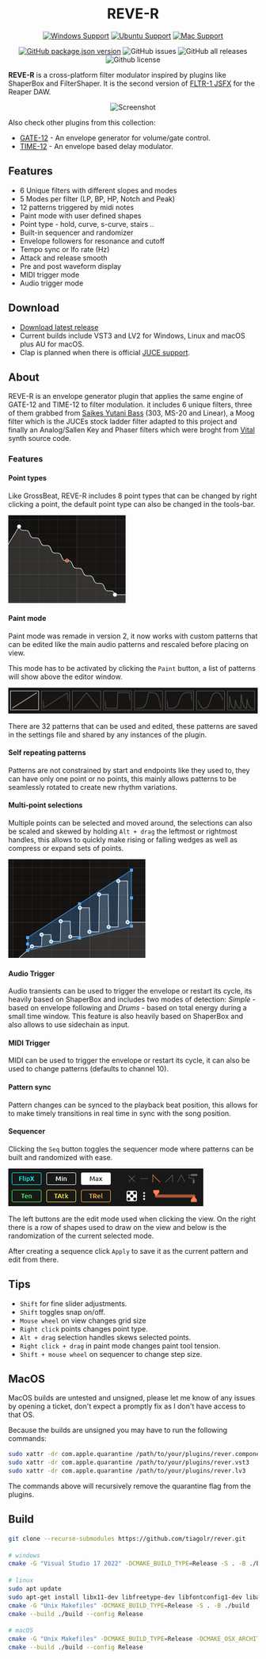 <h1 align="center">
  <!-- <img src="doc/logo.png" width="200" style="padding: 5px;" /> -->
  REVE-R
  <br>
</h1>
<div align="center">

[![Windows Support](https://img.shields.io/badge/Windows-0078D6?style=for-the-badge&logo=windows&logoColor=white)](https://github.com/tiagolr/rever/releases)
[![Ubuntu Support](https://img.shields.io/badge/Linux-E95420?style=for-the-badge&logo=linux&logoColor=white)](https://github.com/tiagolr/rever/releases)
[![Mac Support](https://img.shields.io/badge/MACOS-adb8c5?style=for-the-badge&logo=macos&logoColor=white)](https://github.com/tiagolr/rever/releases)

</div>
<div align="center">

[![GitHub package.json version](https://img.shields.io/github/v/release/tiagolr/rever?color=%40&label=latest)](https://github.com/tiagolr/rever/releases/latest)
![GitHub issues](https://img.shields.io/github/issues-raw/tiagolr/rever)
![GitHub all releases](https://img.shields.io/github/downloads/tiagolr/rever/total)
![Github license](https://img.shields.io/github/license/tiagolr/rever)

</div>

**REVE-R** is a cross-platform filter modulator inspired by plugins like ShaperBox and FilterShaper. It is the second version of [FLTR-1 JSFX](https://github.com/tiagolr/tilr_jsfx?tab=readme-ov-file#fltr-1) for the Reaper DAW.

<div align="center">

![Screenshot](./doc/rever.png)

</div>


Also check other plugins from this collection:

* [GATE-12](https://github.com/tiagolr/gate12) - An envelope generator for volume/gate control.
* [TIME-12](https://github.com/tiagolr/time12) - An envelope based delay modulator.

## Features

  * 6 Unique filters with different slopes and modes
  * 5 Modes per filter (LP, BP, HP, Notch and Peak)
  * 12 patterns triggered by midi notes
  * Paint mode with user defined shapes
  * Point type - hold, curve, s-curve, stairs ..
  * Built-in sequencer and randomizer
  * Envelope followers for resonance and cutoff
  * Tempo sync or lfo rate (Hz)
  * Attack and release smooth
  * Pre and post waveform display
  * MIDI trigger mode
  * Audio trigger mode

## Download

* [Download latest release](https://github.com/tiagolr/rever/releases)
* Current builds include VST3 and LV2 for Windows, Linux and macOS plus AU for macOS.
* Clap is planned when there is official [JUCE support](https://juce.com/blog/juce-roadmap-update-q3-2024/).

## About

REVE-R is an envelope generator plugin that applies the same engine of GATE-12 and TIME-12 to filter modulation. it includes 6 unique filters, three of them grabbed from [Saikes Yutani Bass](https://github.com/JoepVanlier/JSFX) (303, MS-20 and Linear), a Moog filter which is the JUCEs stock ladder filter adapted to this project and finally an Analog/Sallen Key and Phaser filters which were broght from [Vital](https://github.com/mtytel/vital) synth source code.

### Features

#### Point types

Like GrossBeat, REVE-R includes 8 point types that can be changed by right clicking a point, the default point type can also be changed in the tools-bar.

![curves](/doc/curves.png)

#### Paint mode

Paint mode was remade in version 2, it now works with custom patterns that can be edited like the main audio patterns and rescaled before placing on view.

This mode has to be activated by clicking the `Paint` button, a list of patterns will show above the editor window.

![patterns](/doc/patterns.png)

There are 32 patterns that can be used and edited, these patterns are saved in the settings file and shared by any instances of the plugin.

#### Self repeating patterns

Patterns are not constrained by start and endpoints like they used to, they can have only one point or no points, this mainly allows patterns to be seamlessly rotated to create new rhythm variations.

#### Multi-point selections

Multiple points can be selected and moved around, the selections can also be scaled and skewed by holding `Alt + drag` the leftmost or rightmost handles, this allows to quickly make rising or falling wedges as well as compress or expand sets of points.

![rising-wedge](/doc/rising-wedge.png)

#### Audio Trigger

Audio transients can be used to trigger the envelope or restart its cycle, its heavily based on ShaperBox and includes two modes of detection: *Simple* - based on envelope following and *Drums* - based on total energy during a small time window. This feature is also heavily based on ShaperBox and also allows to use sidechain as input.

#### MIDI Trigger

MIDI can be used to trigger the envelope or restart its cycle, it can also be used to change patterns (defaults to channel 10).

#### Pattern sync

Pattern changes can be synced to the playback beat position, this allows for to make timely transitions in real time in sync with the song position.

#### Sequencer

Clicking the `Seq` button toggles the sequencer mode where patterns can be built and randomized with ease.

![sequencer](/doc/sequencer.png)

The left buttons are the edit mode used when clicking the view. On the right there is a row of shapes used to draw on the view and below is the randomization of the current selected mode.

After creating a sequence click `Apply` to save it as the current pattern and edit from there.

## Tips

- `Shift` for fine slider adjustments.
- `Shift` toggles snap on/off.
- `Mouse wheel` on view changes grid size
- `Right click` points changes point type.
- `Alt + drag` selection handles skews selected points.
- `Right click + drag` in paint mode changes paint tool tension.
- `Shift + mouse wheel` on sequencer to change step size.

## MacOS

MacOS builds are untested and unsigned, please let me know of any issues by opening a ticket, don't expect a promptly fix as I don't have access to that OS.

Because the builds are unsigned you may have to run the following commands:

```bash
sudo xattr -dr com.apple.quarantine /path/to/your/plugins/rever.component
sudo xattr -dr com.apple.quarantine /path/to/your/plugins/rever.vst3
sudo xattr -dr com.apple.quarantine /path/to/your/plugins/rever.lv3
```

The commands above will recursively remove the quarantine flag from the plugins.

## Build

```bash
git clone --recurse-submodules https://github.com/tiagolr/rever.git

# windows
cmake -G "Visual Studio 17 2022" -DCMAKE_BUILD_TYPE=Release -S . -B ./build

# linux
sudo apt update
sudo apt-get install libx11-dev libfreetype-dev libfontconfig1-dev libasound2-dev libxrandr-dev libxinerama-dev libxcursor-dev
cmake -G "Unix Makefiles" -DCMAKE_BUILD_TYPE=Release -S . -B ./build
cmake --build ./build --config Release

# macOS
cmake -G "Unix Makefiles" -DCMAKE_BUILD_TYPE=Release -DCMAKE_OSX_ARCHITECTURES="x86_64;arm64" -S . -B ./build
cmake --build ./build --config Release
```
